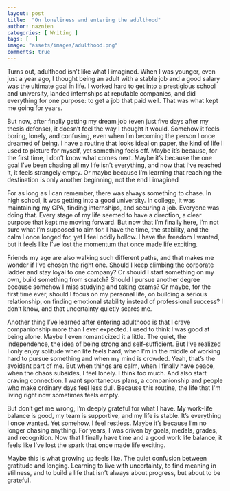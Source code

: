 ```yaml
---
layout: post
title:  "On loneliness and entering the adulthood"
author: naznien
categories: [ Writing ]
tags: [  ]
image: "assets/images/adulthood.png"
comments: true
---
```


Turns out, adulthood isn’t like what I imagined. When I was younger, even just a year ago, I thought being an adult with a stable job and a good salary was the ultimate goal in life. I worked hard to get into a prestigious school and university, landed internships at reputable companies, and did everything for one purpose: to get a job that paid well. That was what kept me going for years.

But now, after finally getting my dream job (even just five days after my thesis defense), it doesn’t feel the way I thought it would. Somehow it feels boring, lonely, and confusing, even when I’m becoming the person I once dreamed of being. I have a routine that looks ideal on paper, the kind of life I used to picture for myself, yet something feels off. Maybe it’s because, for the first time, I don’t know what comes next. Maybe it’s because the one goal I’ve been chasing all my life isn’t everything, and now that I’ve reached it, it feels strangely empty. Or maybe because I’m learning that reaching the destination is only another beginning, not the end I imagined

For as long as I can remember, there was always something to chase. In high school, it was getting into a good university. In college, it was maintaining my GPA, finding internships, and securing a job. Everyone was doing that. Every stage of my life seemed to have a direction, a clear purpose that kept me moving forward. But now that I’m finally here, I’m not sure what I’m supposed to aim for. I have the time, the stability, and the calm I once longed for, yet I feel oddly hollow. I have the freedom I wanted, but it feels like I’ve lost the momentum that once made life exciting.

Friends my age are also walking such different paths, and that makes me wonder if I’ve chosen the right one. Should I keep climbing the corporate ladder and stay loyal to one company? Or should I start something on my own, build something from scratch? Should I pursue another degree because somehow I miss studying and taking exams? Or maybe, for the first time ever, should I focus on my personal life, on building a serious relationship, on finding emotional stability instead of professional success? I don’t know, and that uncertainty quietly scares me.

Another thing I’ve learned after entering adulthood is that I crave companionship more than I ever expected. I used to think I was good at being alone. Maybe I even romanticized it a little. The quiet, the independence, the idea of being strong and self-sufficient. But I’ve realized I only enjoy solitude when life feels hard, when I'm in the middle of working hard to pursue something and when my mind is crowded. Yeah, that’s the avoidant part of me. But when things are calm, when I finally have peace, when the chaos subsides, I feel lonely. I think too much. And also start craving connection. I want spontaneous plans, a companionship and people who make ordinary days feel less dull. Because this routine, the life that I'm living right now sometimes feels empty.

But don’t get me wrong, I’m deeply grateful for what I have. My work-life balance is good, my team is supportive, and my life is stable. It’s everything I once wanted. Yet somehow, I feel restless. Maybe it’s because I’m no longer chasing anything. For years, I was driven by goals, medals, grades, and recognition. Now that I finally have time and a good work life balance, it feels like I’ve lost the spark that once made life exciting.

Maybe this is what growing up feels like. The quiet confusion between gratitude and longing. Learning to live with uncertainty, to find meaning in stillness, and to build a life that isn’t always about progress, but about to be grateful.
